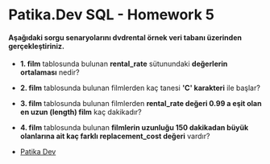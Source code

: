 # Patika.Dev SQL - Homework 5

#### Aşağıdaki sorgu senaryolarını **dvdrental** örnek veri tabanı üzerinden gerçekleştiriniz.

- **1. film** tablosunda bulunan **rental_rate** sütunundaki **değerlerin ortalaması** nedir?

- **2. film** tablosunda bulunan filmlerden kaç tanesi **'C' karakteri** ile başlar?

- **3. film** tablosunda bulunan filmlerden **rental_rate değeri 0.99 a eşit olan en uzun (length) film** kaç dakikadır?

- **4. film** tablosunda bulunan **filmlerin uzunluğu 150 dakikadan büyük olanlarına ait kaç farklı replacement_cost değeri** vardır?

- [Patika Dev](https://www.patika.dev/tr)
